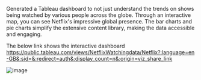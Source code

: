 Generated a Tableau dashboard to not just understand the trends on shows being watched by various people across the globe.
Through an interactive map, you can see Netflix's impressive global presence. The bar charts and pie charts simplify the extensive content library, making the data accessible and engaging.

The below link shows the interactive dashboard
https://public.tableau.com/views/NetflixWatchingdata/Netflix?:language=en-GB&:sid=&:redirect=auth&:display_count=n&:origin=viz_share_link

![image](https://github.com/user-attachments/assets/69e64e92-4326-4bd0-b67f-8847d4d9e722)
